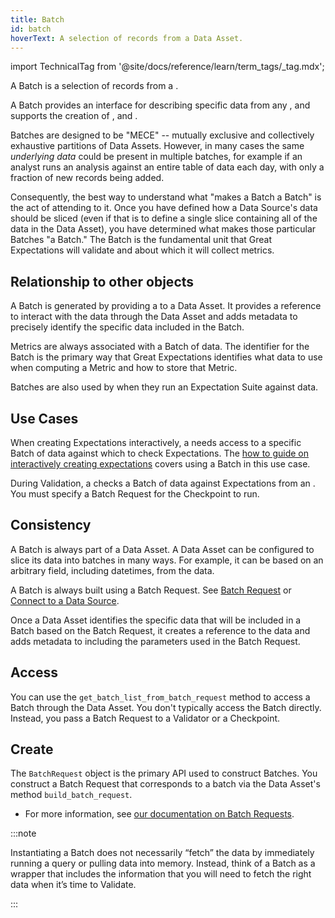 ```yaml
---
title: Batch
id: batch
hoverText: A selection of records from a Data Asset.
---
```

import TechnicalTag from '@site/docs/reference/learn/term_tags/_tag.mdx';

A Batch is a selection of records from a <TechnicalTag relative="../" tag="data_asset" text="Data Asset" />.

A Batch provides an interface for describing specific data from any <TechnicalTag relative="../" tag="datasource" text="Data Source" />, and supports the creation of <TechnicalTag relative="../" tag="metric" text="Metrics" />, and <TechnicalTag relative="../" tag="validation" text="Validations" />.

Batches are designed to be "MECE" -- mutually exclusive and collectively exhaustive partitions of Data Assets. However, in many cases the same *underlying data* could be present in multiple batches, for example if an analyst runs an analysis against an entire table of data each day, with only a fraction of new records being added.

Consequently, the best way to understand what "makes a Batch a Batch" is the act of attending to it. Once you have defined how a Data Source's data should be sliced (even if that is to define a single slice containing all of the data in the Data Asset), you have determined what makes those particular Batches "a Batch."  The Batch is the fundamental unit that Great Expectations will validate and about which it will collect metrics.

## Relationship to other objects

A Batch is generated by providing a <TechnicalTag relative="../" tag="batch_request" text="Batch Request" /> to a Data Asset. It provides a reference to interact with the data through the Data Asset and adds metadata to precisely identify the specific data included in the Batch.

Metrics are always associated with a Batch of data. The identifier for the Batch is the primary way that Great Expectations identifies what data to use when computing a Metric and how to store that Metric.

Batches are also used by <TechnicalTag relative="../" tag="validator" text="Validators" /> when they run an Expectation Suite against data.

## Use Cases

When creating Expectations interactively, a <TechnicalTag relative="../" tag="validator" text="Validator" /> needs access to a specific Batch of data against which to check Expectations. The [how to guide on interactively creating expectations](/docs/oss/guides/expectations/how_to_create_and_edit_expectations_with_instant_feedback_from_a_sample_batch_of_data) covers using a Batch in this use case.

During Validation, a <TechnicalTag relative="../" tag="checkpoint" text="Checkpoint" /> checks a Batch of data against Expectations from an <TechnicalTag relative="../" tag="expectation_suite" text="Expectation Suite" />. You must specify a Batch Request for the Checkpoint to run.

## Consistency

A Batch is always part of a Data Asset. A Data Asset can be configured to slice its data into batches in many ways. For example, it can be based on an arbitrary field, including datetimes, from the data.

A Batch is always built using a Batch Request. See [Batch Request](./batch_request.md) or [Connect to a Data Source](/docs/oss/guides/connecting_to_your_data/connect_to_data_lp).

Once a Data Asset identifies the specific data that will be included in a Batch based on the Batch Request, it creates a reference to the data and adds metadata to including the parameters used in the Batch Request.

## Access

You can use the `get_batch_list_from_batch_request` method to access a Batch through the Data Asset. You don't typically access the Batch directly. Instead, you pass a Batch Request to a Validator or a Checkpoint.

## Create

The `BatchRequest` object is the primary API used to construct Batches. You construct a Batch Request that corresponds to a batch via the Data Asset's method `build_batch_request`.

- For more information, see [our documentation on Batch Requests](./batch_request.md).

:::note

Instantiating a Batch does not necessarily “fetch” the data by immediately running a query or pulling data into memory. Instead, think of a Batch as a wrapper that includes the information that you will need to fetch the right data when it’s time to Validate.

:::

